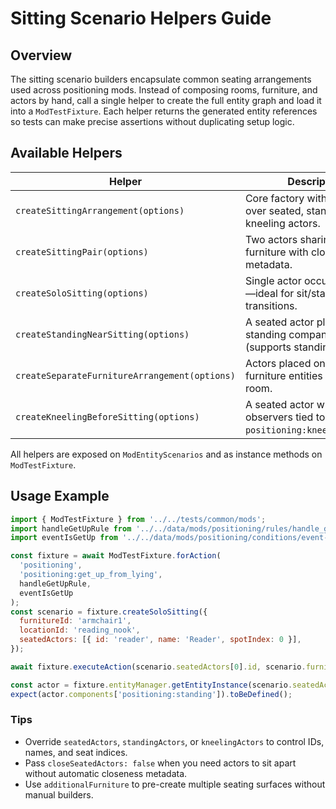 # Sitting Scenario Helpers Guide

## Overview

The sitting scenario builders encapsulate common seating arrangements used across positioning mods. Instead of composing rooms,
furniture, and actors by hand, call a single helper to create the full entity graph and load it into a `ModTestFixture`. Each
helper returns the generated entity references so tests can make precise assertions without duplicating setup logic.

## Available Helpers

| Helper | Description |
| ------ | ----------- |
| `createSittingArrangement(options)` | Core factory with full control over seated, standing, and kneeling actors. |
| `createSittingPair(options)` | Two actors sharing the same furniture with closeness metadata. |
| `createSoloSitting(options)` | Single actor occupying a seat—ideal for sit/stand transitions. |
| `createStandingNearSitting(options)` | A seated actor plus nearby standing companions (supports standing_behind). |
| `createSeparateFurnitureArrangement(options)` | Actors placed on different furniture entities in the same room. |
| `createKneelingBeforeSitting(options)` | A seated actor with kneeling observers tied together via `positioning:kneeling_before`. |

All helpers are exposed on `ModEntityScenarios` and as instance methods on `ModTestFixture`.

## Usage Example

```javascript
import { ModTestFixture } from '../../tests/common/mods';
import handleGetUpRule from '../../data/mods/positioning/rules/handle_get_up_from_lying.rule.json' assert { type: 'json' };
import eventIsGetUp from '../../data/mods/positioning/conditions/event-is-action-get-up-from-lying.condition.json' assert { type: 'json' };

const fixture = await ModTestFixture.forAction(
  'positioning',
  'positioning:get_up_from_lying',
  handleGetUpRule,
  eventIsGetUp
);
const scenario = fixture.createSoloSitting({
  furnitureId: 'armchair1',
  locationId: 'reading_nook',
  seatedActors: [{ id: 'reader', name: 'Reader', spotIndex: 0 }],
});

await fixture.executeAction(scenario.seatedActors[0].id, scenario.furniture.id);

const actor = fixture.entityManager.getEntityInstance(scenario.seatedActors[0].id);
expect(actor.components['positioning:standing']).toBeDefined();
```

### Tips

- Override `seatedActors`, `standingActors`, or `kneelingActors` to control IDs, names, and seat indices.
- Pass `closeSeatedActors: false` when you need actors to sit apart without automatic closeness metadata.
- Use `additionalFurniture` to pre-create multiple seating surfaces without manual builders.
